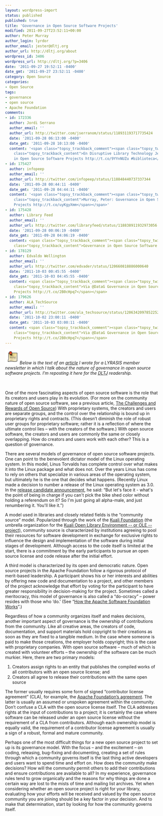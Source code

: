 ```yaml
---
layout: wordpress-import
status: published
published: true
title: 'Governance in Open Source Software Projects'
modified: 2011-09-27T23:52:11+00:00
author: Peter Murray
author_login: lyrdor
author_email: jester@dltj.org
author_url: http://dltj.org/about
wordpress_id: 3406
wordpress_url: http://dltj.org/?p=3406
date: '2011-09-27 19:52:11 -0400'
date_gmt: '2011-09-27 23:52:11 -0400'
category: Open Source
categories:
- Open Source
tags:
- governance
- open source
- Apache Foundation
comments:
- id: 172336
  author: Jordi Serrano
  author_email: ''
  author_url: http://twitter.com/jserranom/status/118931193717735424
  date: '2011-09-28 06:13:00 -0400'
  date_gmt: '2011-09-28 10:13:00 -0400'
  content: '<span class="topsy_trackback_comment"><span class="topsy_twitter_username"><span
    class="topsy_trackback_content">En Disruptive Library Technology Jester: Governance
    in Open Source Software Projects http://t.co/9YYnNUZu #biblioteca</span></span>'
- id: 175427
  author: infopeep
  author_email: ''
  author_url: http://twitter.com/infopeep/status/118848440737337344
  date: '2011-09-28 00:44:11 -0400'
  date_gmt: '2011-09-28 04:44:11 -0400'
  content: '<span class="topsy_trackback_comment"><span class="topsy_twitter_username"><span
    class="topsy_trackback_content">Murray, Peter: Governance in Open Source Software
    Projects http://t.co/uyKgyXmm</span></span>'
- id: 175428
  author: Library Feed
  author_email: ''
  author_url: http://twitter.com/libraryfeed/status/118838911932973056
  date: '2011-09-28 00:06:19 -0400'
  date_gmt: '2011-09-28 04:06:19 -0400'
  content: <span class="topsy_trackback_comment"><span class="topsy_twitter_username"><span
    class="topsy_trackback_content">Governance in Open Source Software Projects http://t.co/PK2tSZ99</span></span>
- id: 178129
  author: Edvaldo Wellington
  author_email: ''
  author_url: http://twitter.com/edvader/status/120660818886000640
  date: '2011-10-03 00:45:55 -0400'
  date_gmt: '2011-10-03 04:45:55 -0400'
  content: <span class="topsy_trackback_comment"><span class="topsy_twitter_username"><span
    class="topsy_trackback_content">Via @DataG Governance in Open Source Software
    Projects http://t.co/2B0cHpq7</span></span>
- id: 179626
  author: ALA_TechSource
  author_email: ''
  author_url: http://twitter.com/ala_techsource/status/120634209785225216
  date: '2011-10-02 23:00:11 -0400'
  date_gmt: '2011-10-03 03:00:11 -0400'
  content: <span class="topsy_trackback_comment"><span class="topsy_twitter_username"><span
    class="topsy_trackback_content">Via @DataG Governance in Open Source Software
    Projects http://t.co/2B0cHpq7</span></span>
---
```

<div style="font-style: italic;"><img alt="Note!" src="/wp-content/uploads/2011/03/note.png" class="alignleft" height="48" width="48"/>Below is the text of an <a href="http://web.archive.org/web/20111007065436/http://www.lyrasis.org/Resources/Articles/Governance-in-Open-Source-Software-Projects.aspx" title="Governance in Open Source Software Projects | LYRASIS">article</a> I wrote for a LYRASIS member newsletter in which I talk about the nature of governance in open source software projects.  I&rsquo;m reposting it here for the <i><acronym title="Disruptive Library Technology Jester">DLTJ</acronym></i> readership.</div>
<p><br style="clear: both" /><br />
One of the more fascinating aspects of open source software is the role that its creators and users play in its evolution. (For more on the community nature of open source software, see a previous article, <a href="/article/open-source-community/" title="The Challenges and Rewards of Open Source | Lyrasis">The Challenges and Rewards of Open Source</a>) With proprietary systems, the creators and users are separate groups, and the control over the relationship is bound up in proprietary rights and contracts.  (This doesn&rsquo;t diminish the role of robust user groups for proprietary software; rather it is a reflection of where the ultimate control lies &ndash; with the creators of the software.) With open source software, the creators and users are commonly the same or closely overlapping. How do creators and users work with each other?  This is a question of governance.</p>
<p>There are several models of governance of open source software projects. One can point to the benevolent dictator model of the Linux operating system. In this model, Linus Torvalds has complete control over what makes it into the Linux package and what does not. Over the years Linus has come to rely on others that specialize in various areas of the operating system, but ultimately he is the one that decides what happens. (Recently Linux made a decision to number a release of the Linux operating system as 3.0.  In the <a href="https://lkml.org/lkml/2011/5/29/204">release candidate announcement</a>, he said:  &ldquo;But let's face it - what's the point of being in charge if you can't pick the bike shed color without holding a referendum on it? So I'm just going all alpha-male, and just renumbering it. You'll like it.&rdquo;)</p>
<p>A model used in libraries and closely related fields is the &ldquo;community source&rdquo; model.  Popularized through the work of the <a href="http://kuali.org/" title="Kuali Foundation home">Kuali Foundation</a> (the umbrella organization for the <a href="http://kuali.org/ole" title="Kuali OLE | Kuali Foundation">Kuali Open Library Environment -- or OLE -- project</a>), community source is characterized by institutions agreeing to pool their resources for software development in exchange for exclusive rights to influence the design and implementation of the software during initial stages of development. Although access to the code itself is limited at the start, there is a commitment by the early participants to pursue an open source license and code release after the initial effort.</p>
<p>A third model is characterized by its open and democratic nature. Open source projects in the Apache Foundation follow a rigorous protocol of merit-based leadership. A participant shows his or her interests and abilities by offering new code and documentation to a project, and other members of the project acknowledge that effort by voting for the participant to have greater responsibility in decision-making for the project. Sometimes called a meritocracy, this model of governance is also called a &ldquo;do-ocracy&rdquo; &ndash; power resides with those who &lsquo;do.&rsquo;  (See &ldquo;<a href="http://www.apache.org/foundation/how-it-works.html" title="How the Apache Software Foundation works">How the Apache Software Foundation Works</a>&rdquo;.)</p>
<p>Regardless of how a community organizes itself and makes decisions, another important aspect of governance is the ownership of contributions from the community.  Like all creative areas, the creators of code, documentation, and support materials hold copyright to their creations as soon as they are fixed to a tangible medium. In the case where someone is paid to make those creations, the employer holds copyright; this is the case with proprietary companies. With open source software &ndash; much of which is created with volunteer efforts &ndash; the ownership of the software can be much murkier. Here, there are two primary models:</p>
<ol>
<li>Creators assign rights to an entity that publishes the compiled works of all contributors with an open source license; and</li>
<li>Creators all agree to release their contributions with the same open source</li>
</ol>
<p>The former usually requires some form of signed &ldquo;contributor license agreement&rdquo; (CLA), for example, the <a href="http://www.apache.org/licenses/#clas" title="Contributor License Agreements | Licenses">Apache Foundation&rsquo;s agreement</a>. The latter is usually an assumed or unspoken agreement within the community. Don&rsquo;t confuse a CLA with the open source license itself. The CLA addresses rights at the input of contributions to a project; it is certainly the case where software can be released under an open source license without the requirement of a CLA from contributors.  Although each ownership model is equally valid, the requirement of a contributor license agreement is usually a sign of a robust, formal and mature community.</p>
<p>Perhaps one of the most difficult things for a new open source project to set up is its governance model. With the focus &ndash; and the excitement &ndash; on coding, releasing, bug-fixing and documenting, creating a set of rules through which a community governs itself is the last thing active developers and users want to spend time and effort on.  How does the community make decisions? How will the community permit others to add their contributions and ensure contributions are available to all? In my experience, governance rules tend to grow organically and the reasons for why things are done a certain way are lost to the mists of time and mailing list archives.  Yet when considering whether an open source project is right for your library, evaluating how your efforts will be received and valued by the open source community you are joining should be a key factor in your decision. And to make that determination, start by looking for how the community governs itself.</p>
